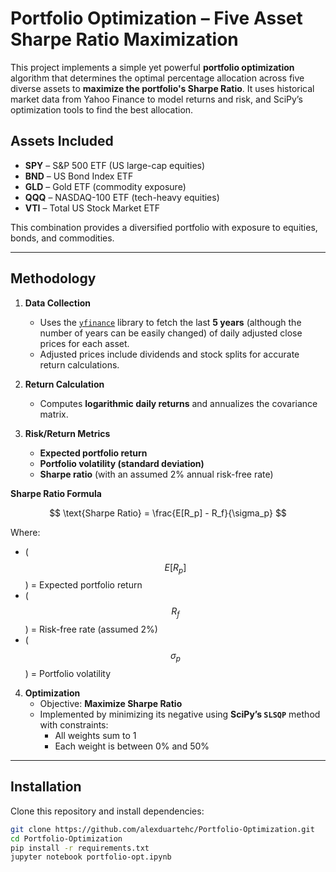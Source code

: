 # Portfolio Optimization – Five Asset Sharpe Ratio Maximization

This project implements a simple yet powerful **portfolio optimization** algorithm that determines the optimal percentage allocation across five diverse assets to **maximize the portfolio's Sharpe Ratio**. It uses historical market data from Yahoo Finance to model returns and risk, and SciPy’s optimization tools to find the best allocation.

## Assets Included
- **SPY** – S&P 500 ETF (US large-cap equities)
- **BND** – US Bond Index ETF
- **GLD** – Gold ETF (commodity exposure)
- **QQQ** – NASDAQ-100 ETF (tech-heavy equities)
- **VTI** – Total US Stock Market ETF

This combination provides a diversified portfolio with exposure to equities, bonds, and commodities.

---

## Methodology

1. **Data Collection**  
   - Uses the [`yfinance`](https://pypi.org/project/yfinance/) library to fetch the last **5 years** (although the number of years can be easily changed) of daily adjusted close prices for each asset.
   - Adjusted prices include dividends and stock splits for accurate return calculations.

2. **Return Calculation**  
   - Computes **logarithmic daily returns** and annualizes the covariance matrix.

3. **Risk/Return Metrics**  
   - **Expected portfolio return**  
   - **Portfolio volatility (standard deviation)**  
   - **Sharpe ratio** (with an assumed 2% annual risk-free rate)

**Sharpe Ratio Formula**
         
$$
\text{Sharpe Ratio} = \frac{E[R_p] - R_f}{\sigma_p}
$$


Where:
         
- \( $$E[R_p]$$ \) = Expected portfolio return
- \( $$R_f$$ \) = Risk-free rate (assumed 2%)  
- \( $$\sigma_p$$ \) = Portfolio volatility

  

4. **Optimization**  
   - Objective: **Maximize Sharpe Ratio**  
   - Implemented by minimizing its negative using **SciPy’s `SLSQP`** method with constraints:
     - All weights sum to 1
     - Each weight is between 0% and 50%

---

## Installation

Clone this repository and install dependencies:

```bash
git clone https://github.com/alexduartehc/Portfolio-Optimization.git
cd Portfolio-Optimization
pip install -r requirements.txt
jupyter notebook portfolio-opt.ipynb

